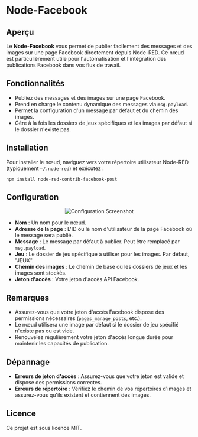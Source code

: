 # Node-Facebook

## Aperçu

Le **Node-Facebook** vous permet de publier facilement des messages et des images sur une page Facebook directement depuis Node-RED. Ce nœud est particulièrement utile pour l'automatisation et l'intégration des publications Facebook dans vos flux de travail.

## Fonctionnalités

- Publiez des messages et des images sur une page Facebook.
- Prend en charge le contenu dynamique des messages via `msg.payload`.
- Permet la configuration d'un message par défaut et du chemin des images.
- Gère à la fois les dossiers de jeux spécifiques et les images par défaut si le dossier n'existe pas.

## Installation

Pour installer le nœud, naviguez vers votre répertoire utilisateur Node-RED (typiquement `~/.node-red`) et exécutez :

```npm install node-red-contrib-facebook-post```

## Configuration

<div align="center">
    <img src="https://github.com/phoenixnoirdev/Node-Facebook/blob/main/screen/node-facebook-poste_0.png?raw=true" alt="Configuration Screenshot">
</div>

- **Nom** : Un nom pour le nœud.
- **Adresse de la page** : L'ID ou le nom d'utilisateur de la page Facebook où le message sera publié.
- **Message** : Le message par défaut à publier. Peut être remplacé par `msg.payload`.
- **Jeu** : Le dossier de jeu spécifique à utiliser pour les images. Par défaut, "JEUX".
- **Chemin des images** : Le chemin de base où les dossiers de jeux et les images sont stockés.
- **Jeton d'accès** : Votre jeton d'accès API Facebook.

## Remarques

- Assurez-vous que votre jeton d'accès Facebook dispose des permissions nécessaires (`pages_manage_posts`, etc.).
- Le nœud utilisera une image par défaut si le dossier de jeu spécifié n'existe pas ou est vide.
- Renouvelez régulièrement votre jeton d'accès longue durée pour maintenir les capacités de publication.

## Dépannage

- **Erreurs de jeton d'accès** : Assurez-vous que votre jeton est valide et dispose des permissions correctes.
- **Erreurs de répertoire** : Vérifiez le chemin de vos répertoires d'images et assurez-vous qu'ils existent et contiennent des images.

## Licence

Ce projet est sous licence MIT.

